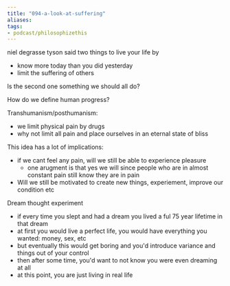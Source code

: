 ```yaml
---
title: "094-a-look-at-suffering"
aliases: 
tags: 
- podcast/philosophizethis
---
```


niel degrasse tyson said two things to live your life by
- know more today than you did yesterday
- limit the suffering of others

Is the second one something we should all do?

How do we define human progress?

Transhumanism/posthumanism:
- we limit physical pain by drugs
- why not limit all pain and place ourselves in an eternal state of bliss

This idea has a lot of implications: 
- if we cant feel any pain, will we still be able to experience pleasure
	- one arugment is that yes we will since people who are in almost constant pain still know they are in pain
- Will we still be motivated to create new things, experiement, improve our condition etc


Dream thought experiment
- if every time you slept and had a dream you lived a ful 75 year lifetime in that dream
- at first you would live a perfect life, you would have everything you wanted: money, sex, etc
- but eventually this would get boring and you'd introduce variance and things out of your control
- then after some time, you'd want to not know you were even dreaming at all
- at this point, you are just living in real life
